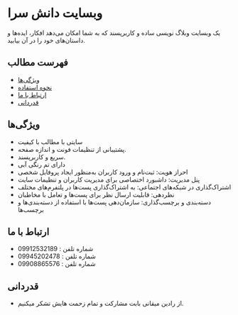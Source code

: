 # وبسایت دانش سرا
یک وبسایت وبلاگ‌ نویسی ساده و کاربرپسند
که به شما امکان می‌دهد افکار، ایده‌ها و داستان‌های خود را در آن بیابید.

## فهرست مطالب

- [ویژگی‌ها](#ویژگی‌ها)
- [نحوه استفاده](#نحوه-استفاده)
- [ارتباط با ما](#ارتباط-با-ما)
- [قدردانی](#قدردانی)

## ویژگی‌ها

- سایتی با مطالب با کیفیت
- پشتیبانی از تنظیمات فونت و اندازه صفحه.
- سریع و کاربرپسند.
- دارای تم رنگی آبی
- احراز هویت: ثبت‌نام و ورود کاربران به‌منظور ایجاد پروفایل شخصی
- پنل مدیریت: داشبورد اختصاصی برای مدیریت کاربران و تنظیمات سایت
- اشتراک‌گذاری در شبکه‌های اجتماعی: به اشتراک‌گذاری پست‌ها در پلتفرم‌های مختلف
- نظردهی: قابلیت ارسال نظر برای پست‌ها و تعامل با مخاطبان
- دسته‌بندی و برچسب‌گذاری: سازمان‌دهی پست‌ها با استفاده از دسته‌بندی‌ها و برچسب‌ها

## ارتباط با ما
- 09912532189 : شماره تلفن
- 09945202478 : شماره تلفن
- 09908865576 : شماره تلفن

## قدردانی
- از رادین میقانی بابت مشارکت و تمام زحمت هایش تشکر میکنیم.

